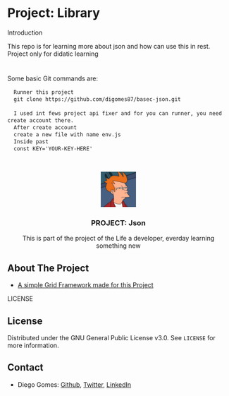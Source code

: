 # Project: Library
Introduction

This repo is for learning more about json and how can use this in rest.
Project only for didatic learning
# 

Some basic Git commands are:
```
  Runner this project 
  git clone https://github.com/digomes87/basec-json.git

  I used int fews project api fixer and for you can runner, you need create account there.
  After create account 
  create a new file with name env.js
  Inside past
  const KEY='YOUR-KEY-HERE'
```

<br />
<p align="center">
  <a href="https://github.com/digomes87/basec-json">
    <img src="img/me.jpeg" alt="Logo" width="80" height="80">
  </a>

  <h3 align="center">PROJECT: Json</h3>

  <p align="center">
    This is part of the project of the Life a developer, everday learning something new
    <br />
  </p>
</p>

<!-- ABOUT THE PROJECT -->
## About The Project


* [A simple Grid Framework made for this Project](https)

LICENSE
## License

Distributed under the GNU General Public License v3.0. See `LICENSE` for more information.

<!-- CONTACT -->
## Contact

* Diego Gomes: [Github](https://github.com/digomes87), [Twitter](https://twitter.com/devdiegogo),
[LinkedIn](https://www.linkedin.com/in/diego-gomes-6b208384/)



[product-screenshot]: img/mockup.png
